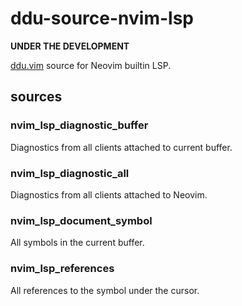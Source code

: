# ddu-source-nvim-lsp

**UNDER THE DEVELOPMENT**

[ddu.vim](https://github.com/Shougo/ddu.vim) source for Neovim builtin LSP.

## sources

### nvim_lsp_diagnostic_buffer

Diagnostics from all clients attached to current buffer.

### nvim_lsp_diagnostic_all

Diagnostics from all clients attached to Neovim.

### nvim_lsp_document_symbol

All symbols in the current buffer.

### nvim_lsp_references

All references to the symbol under the cursor.
